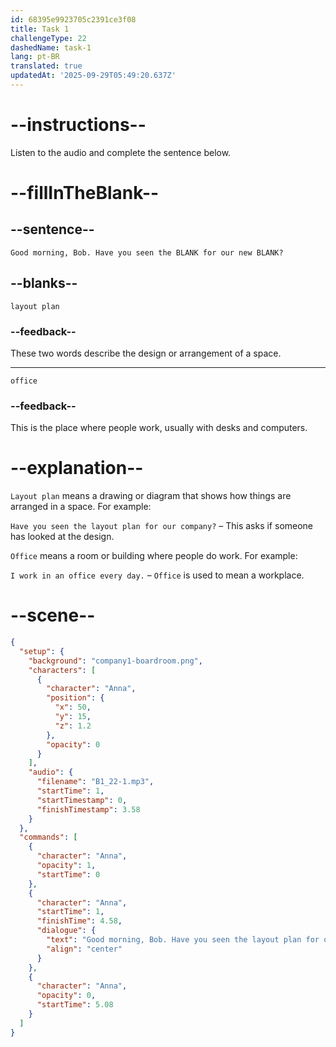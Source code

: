 ```yaml
---
id: 68395e9923705c2391ce3f08
title: Task 1
challengeType: 22
dashedName: task-1
lang: pt-BR
translated: true
updatedAt: '2025-09-29T05:49:20.637Z'
---
```


<!-- (Audio) Anna: Good morning, Bob. Have you seen the layout plan for our new office? -->

# --instructions--

Listen to the audio and complete the sentence below.

# --fillInTheBlank--

## --sentence--

`Good morning, Bob. Have you seen the BLANK for our new BLANK?`

## --blanks--

`layout plan`

### --feedback--

These two words describe the design or arrangement of a space.

---

`office`

### --feedback--

This is the place where people work, usually with desks and computers.

# --explanation--

`Layout plan` means a drawing or diagram that shows how things are arranged in a space. For example:

`Have you seen the layout plan for our company?` – This asks if someone has looked at the design.

`Office` means a room or building where people do work. For example:

`I work in an office every day.` – `Office` is used to mean a workplace.

# --scene--

```json
{
  "setup": {
    "background": "company1-boardroom.png",
    "characters": [
      {
        "character": "Anna",
        "position": {
          "x": 50,
          "y": 15,
          "z": 1.2
        },
        "opacity": 0
      }
    ],
    "audio": {
      "filename": "B1_22-1.mp3",
      "startTime": 1,
      "startTimestamp": 0,
      "finishTimestamp": 3.58
    }
  },
  "commands": [
    {
      "character": "Anna",
      "opacity": 1,
      "startTime": 0
    },
    {
      "character": "Anna",
      "startTime": 1,
      "finishTime": 4.58,
      "dialogue": {
        "text": "Good morning, Bob. Have you seen the layout plan for our new office?",
        "align": "center"
      }
    },
    {
      "character": "Anna",
      "opacity": 0,
      "startTime": 5.08
    }
  ]
}
```
